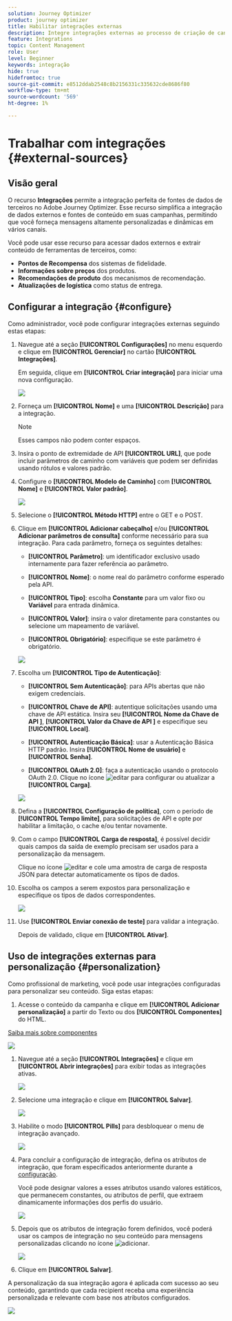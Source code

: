 ```yaml
---
solution: Journey Optimizer
product: journey optimizer
title: Habilitar integrações externas
description: Integre integrações externas ao processo de criação de canal para enriquecer o conteúdo com informações personalizadas e dinâmicas
feature: Integrations
topic: Content Management
role: User
level: Beginner
keywords: integração
hide: true
hidefromtoc: true
source-git-commit: e8512ddab2548c8b2156331c335632cde8686f80
workflow-type: tm+mt
source-wordcount: '569'
ht-degree: 1%

---
```


# Trabalhar com integrações {#external-sources}

## Visão geral

O recurso **Integrações** permite a integração perfeita de fontes de dados de terceiros no Adobe Journey Optimizer. Esse recurso simplifica a integração de dados externos e fontes de conteúdo em suas campanhas, permitindo que você forneça mensagens altamente personalizadas e dinâmicas em vários canais.

Você pode usar esse recurso para acessar dados externos e extrair conteúdo de ferramentas de terceiros, como:

* **Pontos de Recompensa** dos sistemas de fidelidade.
* **Informações sobre preços** dos produtos.
* **Recomendações de produto** dos mecanismos de recomendação.
* **Atualizações de logística** como status de entrega.

## Configurar a integração {#configure}

Como administrador, você pode configurar integrações externas seguindo estas etapas:

1. Navegue até a seção **[!UICONTROL Configurações]** no menu esquerdo e clique em **[!UICONTROL Gerenciar]** no cartão **[!UICONTROL Integrações]**.

   Em seguida, clique em **[!UICONTROL Criar integração]** para iniciar uma nova configuração.

   ![](assets/external-integration-config-1.png)

1. Forneça um **[!UICONTROL Nome]** e uma **[!UICONTROL Descrição]** para a integração.

   >[!NOTE]
   >
   >Esses campos não podem conter espaços.

1. Insira o ponto de extremidade de API **[!UICONTROL URL]**, que pode incluir parâmetros de caminho com variáveis que podem ser definidas usando rótulos e valores padrão.

1. Configure o **[!UICONTROL Modelo de Caminho]** com **[!UICONTROL Nome]** e **[!UICONTROL Valor padrão]**.

   ![](assets/external-integration-config-2.png)

1. Selecione o **[!UICONTROL Método HTTP]** entre o GET e o POST.

1. Clique em **[!UICONTROL Adicionar cabeçalho]** e/ou **[!UICONTROL Adicionar parâmetros de consulta]** conforme necessário para sua integração. Para cada parâmetro, forneça os seguintes detalhes:

   * **[!UICONTROL Parâmetro]**: um identificador exclusivo usado internamente para fazer referência ao parâmetro.

   * **[!UICONTROL Nome]**: o nome real do parâmetro conforme esperado pela API.

   * **[!UICONTROL Tipo]**: escolha **Constante** para um valor fixo ou **Variável** para entrada dinâmica.

   * **[!UICONTROL Valor]**: insira o valor diretamente para constantes ou selecione um mapeamento de variável.

   * **[!UICONTROL Obrigatório]**: especifique se este parâmetro é obrigatório.

   ![](assets/external-integration-config-3.png)

1. Escolha um **[!UICONTROL Tipo de Autenticação]**:

   * **[!UICONTROL Sem Autenticação]**: para APIs abertas que não exigem credenciais.

   * **[!UICONTROL Chave de API]**: autentique solicitações usando uma chave de API estática. Insira seu **[!UICONTROL Nome da Chave de API &#x200B;]**, **[!UICONTROL Valor da Chave de API &#x200B;]** e especifique seu **[!UICONTROL Local]**.

   * **[!UICONTROL Autenticação Básica]**: usar a Autenticação Básica HTTP padrão. Insira **[!UICONTROL Nome de usuário]** e **[!UICONTROL Senha]**.

   * **[!UICONTROL OAuth 2.0]**: faça a autenticação usando o protocolo OAuth 2.0. Clique no ícone ![editar](assets/do-not-localize/Smock_Edit_18_N.svg) para configurar ou atualizar a **[!UICONTROL Carga]**.

   ![](assets/external-integration-config-4.png)

1. Defina a **[!UICONTROL Configuração de política]**, com o período de **[!UICONTROL Tempo limite]**, para solicitações de API e opte por habilitar a limitação, o cache e/ou tentar novamente.

1. Com o campo **[!UICONTROL Carga de resposta]**, é possível decidir quais campos da saída de exemplo precisam ser usados para a personalização da mensagem.

   Clique no ícone ![editar](assets/do-not-localize/Smock_Edit_18_N.svg) e cole uma amostra de carga de resposta JSON para detectar automaticamente os tipos de dados.

1. Escolha os campos a serem expostos para personalização e especifique os tipos de dados correspondentes.

   ![](assets/external-integration-config-5.png)

1. Use **[!UICONTROL Enviar conexão de teste]** para validar a integração.

   Depois de validado, clique em **[!UICONTROL Ativar]**.

## Uso de integrações externas para personalização {#personalization}

Como profissional de marketing, você pode usar integrações configuradas para personalizar seu conteúdo. Siga estas etapas:

1. Acesse o conteúdo da campanha e clique em **[!UICONTROL Adicionar personalização]** a partir do Texto ou dos **[!UICONTROL Componentes]** do HTML.

[Saiba mais sobre componentes](../email/content-components.md)

   ![](assets/external-integration-content-1.png)

1. Navegue até a seção **[!UICONTROL Integrações]** e clique em **[!UICONTROL Abrir integrações]** para exibir todas as integrações ativas.

   ![](assets/external-integration-content-2.png)

1. Selecione uma integração e clique em **[!UICONTROL Salvar]**.

   ![](assets/external-integration-content-3.png)

1. Habilite o modo **[!UICONTROL Pills]** para desbloquear o menu de integração avançado.

   ![](assets/external-integration-content-4.png)

1. Para concluir a configuração de integração, defina os atributos de integração, que foram especificados anteriormente durante a [configuração](#configure).

   Você pode designar valores a esses atributos usando valores estáticos, que permanecem constantes, ou atributos de perfil, que extraem dinamicamente informações dos perfis do usuário.

   ![](assets/external-integration-content-5.png)

1. Depois que os atributos de integração forem definidos, você poderá usar os campos de integração no seu conteúdo para mensagens personalizadas clicando no ícone ![adicionar](assets/do-not-localize/Smock_Add_18_N.svg).

   ![](assets/external-integration-content-6.png)

1. Clique em **[!UICONTROL Salvar]**.

A personalização da sua integração agora é aplicada com sucesso ao seu conteúdo, garantindo que cada recipient receba uma experiência personalizada e relevante com base nos atributos configurados.

![](assets/external-integration-content-7.png)




